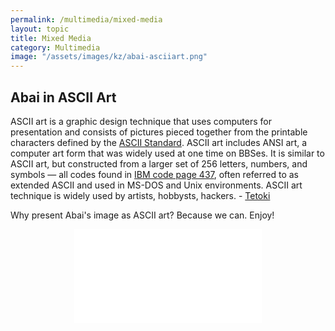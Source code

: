 ```yaml
---
permalink: /multimedia/mixed-media
layout: topic
title: Mixed Media
category: Multimedia
image: "/assets/images/kz/abai-asciiart.png"
---
```


## Abai in ASCII Art 
ASCII art is a graphic design technique that uses computers for presentation and consists of pictures pieced together from the printable characters defined by the [ASCII Standard](https://en.wikipedia.org/wiki/ASCII). ASCII art includes ANSI art, a computer art form that was widely used at one time on BBSes. It is similar to ASCII art, but constructed from a larger set of 256 letters, numbers, and symbols — all codes found in [IBM code page 437](https://en.wikipedia.org/wiki/Code_page_437), often referred to as extended ASCII and used in MS-DOS and Unix environments. ASCII art technique is widely used by artists, hobbysts, hackers. - [Tetoki](https://www.tetoki.eu/asciiart/)

Why present Abai's image as ASCII art? Because we can. Enjoy!

<div class="d-flex flex-row justify-content-center">
<iframe src="//www.qazaqstan.io/embeds/abai-asciiart/" class="embed-responsive-item" id="ascii-iframe" style="display: block; margin: 0 auto;" frameborder="0"></iframe>
</div>
<!-- <div class="row">
{% for item in site.data.videos.contents %}
  <div class="col-sm-12 col-md-6">
  <div class="d-flex flex-column">
    <div class="video-title-text p-5">{{ item.title }}</div>
  </div>
      <a href="{%if item.href %} {{ item.href }} {% else %} {{ item.src }} {% endif %}" target="_blank">
        <div class="video-card m-2 p-2">
        <video class="card-img-top" playsinline="playsinline" autoplay="autoplay" muted="muted" loop="loop">
          <source src="{{ item.src }}" type="video/mp4">
        </video>
        <div class="vid-meta p-1"><span class="catagory p-1">{{ item.category }}</span><span class="language p-1">{{ item.language }}</span></div>
        </div>
      </a>
  </div>
  {% endfor %}
</div> -->